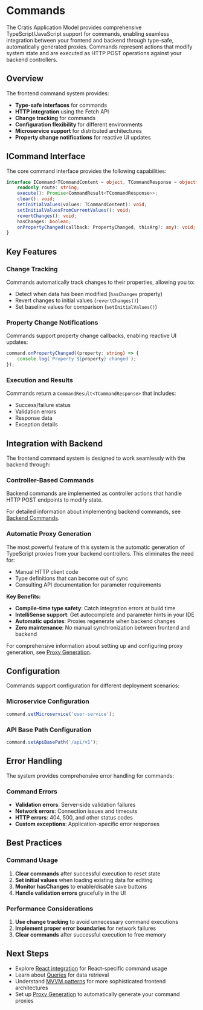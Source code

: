 # Commands

The Cratis Application Model provides comprehensive TypeScript/JavaScript support for commands, enabling seamless integration between your frontend and backend through type-safe, automatically generated proxies. Commands represent actions that modify system state and are executed as HTTP POST operations against your backend controllers.

## Overview

The frontend command system provides:

- **Type-safe interfaces** for commands
- **HTTP integration** using the Fetch API
- **Change tracking** for commands
- **Configuration flexibility** for different environments
- **Microservice support** for distributed architectures
- **Property change notifications** for reactive UI updates

## ICommand Interface

The core command interface provides the following capabilities:

```typescript
interface ICommand<TCommandContent = object, TCommandResponse = object> {
    readonly route: string;
    execute(): Promise<CommandResult<TCommandResponse>>;
    clear(): void;
    setInitialValues(values: TCommandContent): void;
    setInitialValuesFromCurrentValues(): void;
    revertChanges(): void;
    hasChanges: boolean;
    onPropertyChanged(callback: PropertyChanged, thisArg?: any): void;
}
```

## Key Features

### Change Tracking

Commands automatically track changes to their properties, allowing you to:

- Detect when data has been modified (`hasChanges` property)
- Revert changes to initial values (`revertChanges()`)
- Set baseline values for comparison (`setInitialValues()`)

### Property Change Notifications

Commands support property change callbacks, enabling reactive UI updates:

```typescript
command.onPropertyChanged((property: string) => {
    console.log(`Property ${property} changed`);
});
```

### Execution and Results

Commands return a `CommandResult<TCommandResponse>` that includes:

- Success/failure status
- Validation errors
- Response data
- Exception details

## Integration with Backend

The frontend command system is designed to work seamlessly with the backend through:

### Controller-Based Commands

Backend commands are implemented as controller actions that handle HTTP POST endpoints to modify state.

For detailed information about implementing backend commands, see [Backend Commands](../../backend/commands/index.md).

### Automatic Proxy Generation

The most powerful feature of this system is the automatic generation of TypeScript proxies from your backend controllers. This eliminates the need for:

- Manual HTTP client code
- Type definitions that can become out of sync
- Consulting API documentation for parameter requirements

**Key Benefits:**

- **Compile-time type safety**: Catch integration errors at build time
- **IntelliSense support**: Get autocomplete and parameter hints in your IDE
- **Automatic updates**: Proxies regenerate when backend changes
- **Zero maintenance**: No manual synchronization between frontend and backend

For comprehensive information about setting up and configuring proxy generation, see [Proxy Generation](../../backend/proxy-generation.md).

## Configuration

Commands support configuration for different deployment scenarios:

### Microservice Configuration

```typescript
command.setMicroservice('user-service');
```

### API Base Path Configuration

```typescript
command.setApiBasePath('/api/v1');
```

## Error Handling

The system provides comprehensive error handling for commands:

### Command Errors

- **Validation errors**: Server-side validation failures
- **Network errors**: Connection issues and timeouts
- **HTTP errors**: 404, 500, and other status codes
- **Custom exceptions**: Application-specific error responses

## Best Practices

### Command Usage

1. **Clear commands** after successful execution to reset state
2. **Set initial values** when loading existing data for editing
3. **Monitor hasChanges** to enable/disable save buttons
4. **Handle validation errors** gracefully in the UI

### Performance Considerations

1. **Use change tracking** to avoid unnecessary command executions
2. **Implement proper error boundaries** for network failures
3. **Clear commands** after successful execution to free memory

## Next Steps

- Explore [React integration](../react/commands.md) for React-specific command usage
- Learn about [Queries](./queries.md) for data retrieval
- Understand [MVVM patterns](../react.mvvm/index.md) for more sophisticated frontend architectures
- Set up [Proxy Generation](../../backend/proxy-generation.md) to automatically generate your command proxies
